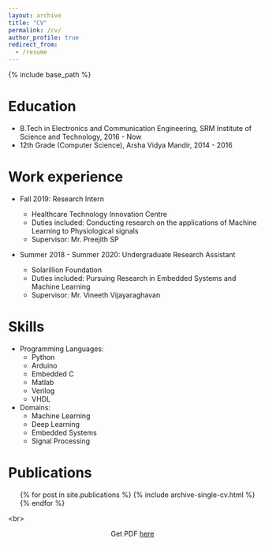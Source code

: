 ```yaml
---
layout: archive
title: "CV"
permalink: /cv/
author_profile: true
redirect_from:
  - /resume
---
```


{% include base_path %}

Education
======
* B.Tech in Electronics and Communication Engineering, SRM Institute of Science and Technology, 2016 - Now
* 12th Grade (Computer Science), Arsha Vidya Mandir, 2014 - 2016

Work experience
======
* Fall 2019: Research Intern
  * Healthcare Technology Innovation Centre  
  * Duties included: Conducting research on the applications of Machine Learning to Physiological signals
  * Supervisor: Mr. Preejith SP

* Summer 2018 - Summer 2020: Undergraduate Research Assistant
  * Solarillion Foundation
  * Duties included: Pursuing Research in Embedded Systems and Machine Learning
  * Supervisor: Mr. Vineeth Vijayaraghavan


  
Skills
======
* Programming Languages:
  * Python
  * Arduino
  * Embedded C
  * Matlab
  * Verilog
  * VHDL 
* Domains:
  * Machine Learning
  * Deep Learning
  * Embedded Systems   
  * Signal Processing

Publications
======
  <ul>{% for post in site.publications %}
    {% include archive-single-cv.html %}
  {% endfor %}</ul>
  
<br\> <center>Get PDF <a href="https://prithusuresh.github.io/files/CV.pdf" target="_blank">here</a></center>
